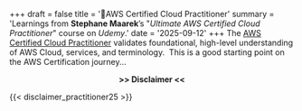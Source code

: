 +++
draft = false
title = '🏅AWS Certified Cloud Practitioner'
summary = 'Learnings from **Stephane Maarek**’s "_Ultimate AWS Certified Cloud Practitioner_" course on _Udemy_.'
date = '2025-09-12'
+++
The [AWS Certified Cloud Practitioner](https://aws.amazon.com/certification/certified-cloud-practitioner/) validates foundational, high-level understanding of AWS Cloud, services, and terminology.  This is a good starting point on the AWS Certification journey...

<div style="text-align: center;">
<b>>> Disclaimer <<</b>
</div>
 
 {{< disclaimer_practitioner25 >}}